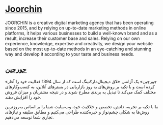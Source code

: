 
# [Joorchin](https://www.joorchin.io)

JOORCHIN is a creative digital marketing agency that has been operating since 2015, and by relying on up-to-date marketing methods in online platforms, it helps various businesses to build a well-known brand and as a result, increase their customer base and sales.
Relying on our own experience, knowledge, expertise and creativity, we design your website based on the most up-to-date methods in an eye-catching and stunning way and develop it according to your taste and business needs.

## [جورچین](https://www.joorchin.io)

«جورچین» یک آژانس خلاق دیجیتال‌مارکتینگ است که از سال 1394 فعالیت خود را آغاز کرده است و با تکیه بر روش‌های به روز بازاریابی در بسترهای آنلاین، به کسب‌وکارهای مختلف کمک می‌کند تا تبدیل به برندی مطرح شوند و در نتیجه مشتریان و میزان فروش خود را افزایش دهند.

ما با تکیه بر تجربه، دانش، تخصص و خلاقیت خود، وب‌سایت شما را بر اساس به‌روزترین روش‌ها به شکلی چشم‌نواز و خیره‌کننده طراحی می‌کنیم و مطابق سلیقه و نیازهای تجاری شما توسعه می‌دهیم.


